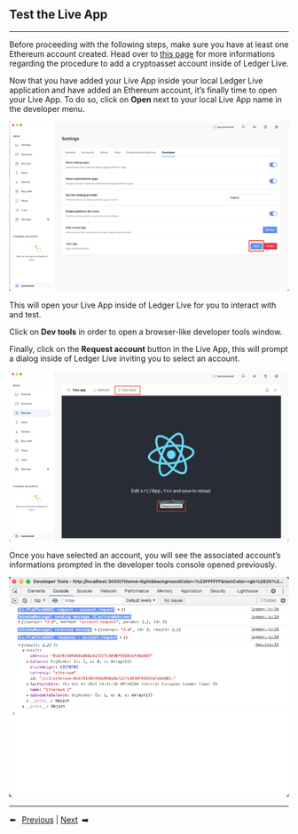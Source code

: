 ## Test the Live App

---

Before proceeding with the following steps, make sure you have at least one Ethereum account created. Head over to [this page](https://support.ledger.com/hc/en-us/articles/4404389482641-Add-your-accounts?docs=true) for more informations regarding the procedure to add a cryptoasset account inside of Ledger Live.

Now that you have added your Live App inside your local Ledger Live application and have added an Ethereum account, it’s finally time to open your Live App. To do so, click on **Open** next to your local Live App name in the developer menu.

![open-local-app](./assets/4-1-open-local-app.png)

This will open your Live App inside of Ledger Live for you to interact with and test.

Click on **Dev tools** in order to open a browser-like developer tools window.

Finally, click on the **Request account** button in the Live App, this will prompt a dialog inside of Ledger Live inviting you to select an account.

![test-local-app](./assets/4-2-test-local-app.png)

Once you have selected an account, you will see the associated account’s informations prompted in the developer tools console opened previously.

![test-local-app](./assets/4-3-result-console.png)

---

⬅️ <code>&nbsp;</code>[Previous](./3-import.md) | [Next](./conclusion.md)<code>&nbsp;</code>➡️
